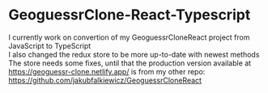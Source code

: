 # GeoguessrClone-React-Typescript

I currently work on convertion of my GeoguessrCloneReact project from JavaScript to TypeScript  
I also changed the redux store to be more up-to-date with newest methods  
The store needs some fixes, until that the production version available at https://geoguessr-clone.netlify.app/ is from my other repo: https://github.com/jakubfalkiewicz/GeoguessrCloneReact
